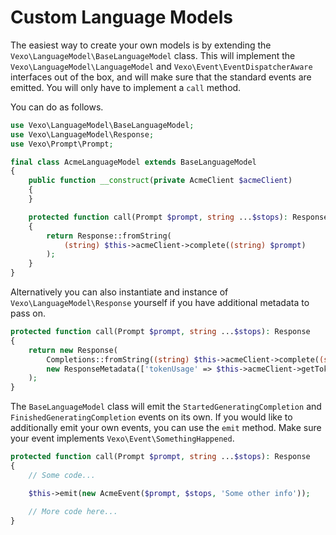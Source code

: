 # Custom Language Models

The easiest way to create your own models is by extending the `Vexo\LanguageModel\BaseLanguageModel` class. This will implement the `Vexo\LanguageModel\LanguageModel` and `Vexo\Event\EventDispatcherAware` interfaces out of the box, and will make sure that the standard events are emitted. You will only have to implement a `call` method.

You can do as follows.

```php
use Vexo\LanguageModel\BaseLanguageModel;
use Vexo\LanguageModel\Response;
use Vexo\Prompt\Prompt;

final class AcmeLanguageModel extends BaseLanguageModel
{
    public function __construct(private AcmeClient $acmeClient)
    {
    }

    protected function call(Prompt $prompt, string ...$stops): Response
    {
        return Response::fromString(
            (string) $this->acmeClient->complete((string) $prompt)
        );
    }
}
```

Alternatively you can also instantiate and instance of `Vexo\LanguageModel\Response` yourself if you have additional metadata to pass on.

```php
protected function call(Prompt $prompt, string ...$stops): Response
{
    return new Response(
        Completions::fromString((string) $this->acmeClient->complete((string) $prompt)),
        new ResponseMetadata(['tokenUsage' => $this->acmeClient->getTokenUsage()])
    );
}
```

The `BaseLanguageModel` class will emit the `StartedGeneratingCompletion` and `FinishedGeneratingCompletion` events on its own. If you would like to additionally emit your own events, you can use the `emit` method. Make sure your event implements `Vexo\Event\SomethingHappened`.

```php
protected function call(Prompt $prompt, string ...$stops): Response
{
    // Some code...

    $this->emit(new AcmeEvent($prompt, $stops, 'Some other info'));

    // More code here...
}
```
